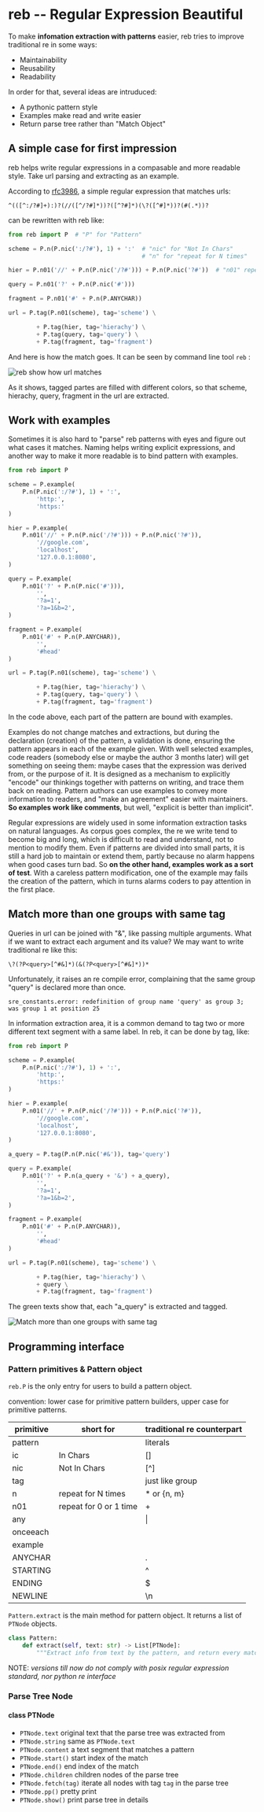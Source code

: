 # reb -- Regular Expression Beautiful

To make **infomation extraction with patterns** easier, reb tries to improve traditional re in some ways:

* Maintainability
* Reusability
* Readability

In order for that, several ideas are intruduced:

* A pythonic pattern style
* Examples make read and write easier
* Return parse tree rather than "Match Object"

## A simple case for first impression

reb helps write regular expressions in a compasable and more readable style. Take url parsing and extracting as an example.

According to [rfc3986](https://tools.ietf.org/html/rfc3986), a simple regular expression that matches urls:

```re
^(([^:/?#]+):)?(//([^/?#]*))?([^?#]*)(\?([^#]*))?(#(.*))?
```

can be rewritten with reb like:

``` python
from reb import P  # "P" for "Pattern"

scheme = P.n(P.nic(':/?#'), 1) + ':'  # "nic" for "Not In Chars"
                                      # "n" for "repeat for N times"

hier = P.n01('//' + P.n(P.nic('/?#'))) + P.n(P.nic('?#'))  # "n01" repeat for zero or 1 time

query = P.n01('?' + P.n(P.nic('#')))

fragment = P.n01('#' + P.n(P.ANYCHAR))

url = P.tag(P.n01(scheme), tag='scheme') \

        + P.tag(hier, tag='hierachy') \
        + P.tag(query, tag='query') \
        + P.tag(fragment, tag='fragment')
```

And here is how the match goes. It can be seen by command line tool `reb` :

![reb show how url matches](./images/url.png)

As it shows, tagged partes are filled with different colors, so that scheme, hierachy, query, fragment in the url are extracted.

## Work with examples

Sometimes it is also hard to "parse" reb patterns with eyes and figure out what cases it matches. Naming helps writing explicit expressions, and another way to make it more readable is to bind pattern with examples.

``` python
from reb import P

scheme = P.example(
    P.n(P.nic(':/?#'), 1) + ':',
        'http:',
        'https:'
)

hier = P.example(
    P.n01('//' + P.n(P.nic('/?#'))) + P.n(P.nic('?#')),
        '//google.com',
        'localhost',
        '127.0.0.1:8080',
)

query = P.example(
    P.n01('?' + P.n(P.nic('#'))),
        '',
        '?a=1',
        '?a=1&b=2',
)

fragment = P.example(
    P.n01('#' + P.n(P.ANYCHAR)),
        '',
        '#head'
)

url = P.tag(P.n01(scheme), tag='scheme') \

        + P.tag(hier, tag='hierachy') \
        + P.tag(query, tag='query') \
        + P.tag(fragment, tag='fragment')
```

In the code above, each part of the pattern are bound with examples.

Examples do not change matches and extractions, but during the declaration (creation) of the pattern, a validation is done, ensuring the pattern appears in each of the example given. With well selected examples, code readers (somebody else or maybe the author 3 months later) will get something on seeing them: maybe cases that the expression was derived from, or the purpose of it. It is designed as a mechanism to explicitly "encode" our thinkings together with patterns on writing, and trace them back on reading. Pattern authors can use examples to convey more information to readers, and "make an agreement" easier with maintainers. **So examples work like comments**, but well, "explicit is better than implicit".

Regular expressions are widely used in some information extraction tasks on natural languages. As corpus goes complex, the re we write tend to become big and long, which is difficult to read and understand, not to mention to modify them. Even if patterns are divided into small parts, it is still a hard job to maintain or extend them, partly because no alarm happens when good cases turn bad. So **on the other hand, examples work as a sort of test**. With a careless pattern modification, one of the example may fails the creation of the pattern, which in turns alarms coders to pay attention in the first place.

## Match more than one groups with same tag

Queries in url can be joined with "&", like passing multiple arguments. What if we want to extract each argument and its value? We may want to write traditional re like this:

```re
\?(?P<query>[^#&]*)(&(?P<query>[^#&]*))*
```

Unfortunately, it raises an re compile error, complaining that the same group "query" is declared more than once.

```text
sre_constants.error: redefinition of group name 'query' as group 3; was group 1 at position 25
```

In information extraction area, it is a common demand to tag two or more different text segment with a same label. In reb, it can be done by tag, like:

``` python
from reb import P

scheme = P.example(
    P.n(P.nic(':/?#'), 1) + ':',
        'http:',
        'https:'
)

hier = P.example(
    P.n01('//' + P.n(P.nic('/?#'))) + P.n(P.nic('?#')),
        '//google.com',
        'localhost',
        '127.0.0.1:8080',
)

a_query = P.tag(P.n(P.nic('#&')), tag='query')

query = P.example(
    P.n01('?' + P.n(a_query + '&') + a_query),
        '',
        '?a=1',
        '?a=1&b=2',
)

fragment = P.example(
    P.n01('#' + P.n(P.ANYCHAR)),
        '',
        '#head'
)

url = P.tag(P.n01(scheme), tag='scheme') \

        + P.tag(hier, tag='hierachy') \
        + query \
        + P.tag(fragment, tag='fragment') 

```

The green texts show that, each "a\_query" is extracted and tagged.

![Match more than one groups with same tag](./images/url3.png)

## Programming interface

### Pattern primitives & Pattern object

`reb.P` is the only entry for users to build a pattern object.

convention: lower case for primitive pattern builders, upper case for primitive patterns.

| primitive | short for          | traditional re counterpart |
|-----------|--------------------|----------------------------|
| pattern   |                    | literals                   |
| ic        | In Chars           | []                         |
| nic       | Not In Chars       | \[^\]                      |
| tag       |                    | just like group            |
| n         | repeat for N times | \* or \{n, m\}             |
| n01       | repeat for 0 or 1 time | \+                     |
| any       |                    | \|                         |
| onceeach  |                    |                            |
| example   |                    |                            |
| ANYCHAR   |                    | \.                         |
| STARTING  |                    | ^                          |
| ENDING    |                    | \$                         |
| NEWLINE   |                    | \\n                        |

`Pattern.extract` is the main method for pattern object. It returns a list of `PTNode` objects.

```python
class Pattern:
    def extract(self, text: str) -> List[PTNode]:
        """Extract info from text by the pattern, and return every match, forming a parse tree"""
```

NOTE: *versions till now do not comply with posix regular expression standard, nor python re interface*

### Parse Tree Node

#### class PTNode

* `PTNode.text` original text that the parse tree was extracted from
* `PTNode.string` same as `PTNode.text`
* `PTNode.content` a text segment that matches a pattern
* `PTNode.start()` start index of the match
* `PTNode.end()` end index of the match
* `PTNode.children` children nodes of the parse tree
* `PTNode.fetch(tag)` iterate all nodes with tag `tag` in the parse tree
* `PTNode.pp()` pretty print
* `PTNode.show()` print parse tree in details
